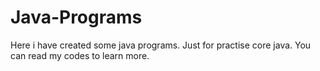 # Java-Programs
Here i have created some java programs. Just for practise core java.
You can read my codes to learn more.

